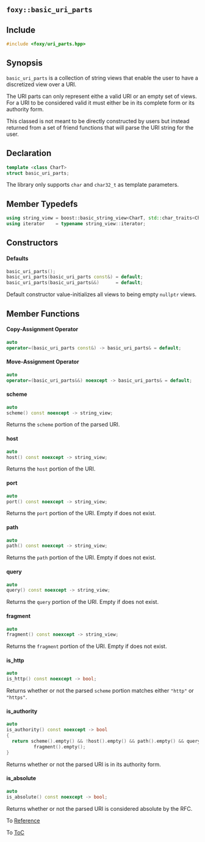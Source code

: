 ## `foxy::basic_uri_parts`

## Include

```c++
#include <foxy/uri_parts.hpp>
```

## Synopsis

`basic_uri_parts` is a collection of string views that enable the user to have a discretized view
over a URI.

The URI parts can only represent eithe a valid URI or an empty set of views. For a URI to be
considered valid it must either be in its complete form or its authority form.

This classed is not meant to be directly constructed by users but instead returned from a set of
friend functions that will parse the URI string for the user.

## Declaration

```c++
template <class CharT>
struct basic_uri_parts;
```

The library only supports `char` and `char32_t` as template parameters.

## Member Typedefs

```c++
using string_view = boost::basic_string_view<CharT, std::char_traits<CharT>>;
using iterator    = typename string_view::iterator;
```

## Constructors

#### Defaults

```c++
basic_uri_parts();
basic_uri_parts(basic_uri_parts const&) = default;
basic_uri_parts(basic_uri_parts&&)      = default;
```

Default constructor value-initializes all views to being empty `nullptr` views.

## Member Functions

#### Copy-Assignment Operator

```c++
auto
operator=(basic_uri_parts const&) -> basic_uri_parts& = default;
```

#### Move-Assignment Operator

```c++
auto
operator=(basic_uri_parts&&) noexcept -> basic_uri_parts& = default;
```

#### scheme

```c++
auto
scheme() const noexcept -> string_view;
```

Returns the `scheme` portion of the parsed URI.

#### host

```c++
auto
host() const noexcept -> string_view;
```

Returns the `host` portion of the URI.

#### port

```c++
auto
port() const noexcept -> string_view;
```

Returns the `port` portion of the URI. Empty if does not exist.

#### path

```c++
auto
path() const noexcept -> string_view;
```

Returns the `path` portion of the URI. Empty if does not exist.

#### query

```c++
auto
query() const noexcept -> string_view;
```

Returns the `query` portion of the URI. Empty if does not exist.

#### fragment

```c++
auto
fragment() const noexcept -> string_view;
```

Returns the `fragment` portion of the URI. Empty if does not exist.

#### is_http

```c++
auto
is_http() const noexcept -> bool;
```

Returns whether or not the parsed `scheme` portion matches either `"http"` or `"https"`.

#### is_authority

```c++
auto
is_authority() const noexcept -> bool
{
  return scheme().empty() && !host().empty() && path().empty() && query().empty() &&
          fragment().empty();
}
```

Returns whether or not the parsed URI is in its authority form.

#### is_absolute

```c++
auto
is_absolute() const noexcept -> bool;
```

Returns whether or not the parsed URI is considered absolute by the RFC.

To [Reference](../reference.md#Reference)

To [ToC](../index.md#Table-of-Contents)

